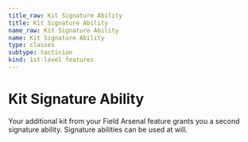 ```yaml
---
title_raw: Kit Signature Ability
title: Kit Signature Ability
name_raw: Kit Signature Ability
name: Kit Signature Ability
type: classes
subtype: tactician
kind: 1st-level features
---
```


# Kit Signature Ability

Your additional kit from your Field Arsenal feature grants you a second signature ability. Signature abilities can be used at will.
